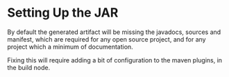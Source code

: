 # Setting Up the JAR

By default the generated artifact will be missing the javadocs, sources and manifest, which are required for any open source project, and for any project which a minimum of documentation.

Fixing this will require adding a bit of configuration to the maven plugins, in the build node.

